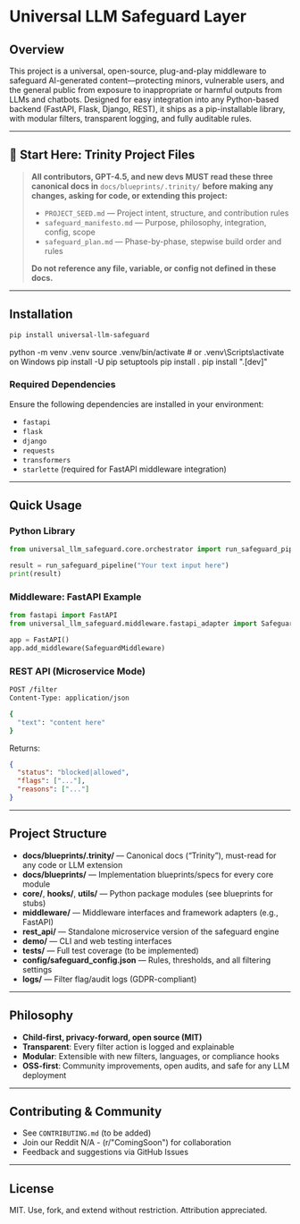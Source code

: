 # Universal LLM Safeguard Layer

## Overview

This project is a universal, open-source, plug-and-play middleware to safeguard AI-generated content—protecting minors, vulnerable users, and the general public from exposure to inappropriate or harmful outputs from LLMs and chatbots. Designed for easy integration into any Python-based backend (FastAPI, Flask, Django, REST), it ships as a pip-installable library, with modular filters, transparent logging, and fully auditable rules.

---

## 🚨 Start Here: Trinity Project Files

> **All contributors, GPT-4.5, and new devs MUST read these three canonical docs in**
> `docs/blueprints/.trinity/` **before making any changes, asking for code, or extending this project:**
>
> * `PROJECT_SEED.md` — Project intent, structure, and contribution rules
> * `safeguard_manifesto.md` — Purpose, philosophy, integration, config, scope
> * `safeguard_plan.md` — Phase-by-phase, stepwise build order and rules
>
> **Do not reference any file, variable, or config not defined in these docs.**

---

## Installation

```bash
pip install universal-llm-safeguard
```

python -m venv .venv
source .venv/bin/activate  # or .venv\Scripts\activate on Windows
pip install -U pip setuptools
pip install .
pip install ".[dev]"


### Required Dependencies

Ensure the following dependencies are installed in your environment:

* `fastapi`
* `flask`
* `django`
* `requests`
* `transformers`
* `starlette` (required for FastAPI middleware integration)

---

## Quick Usage

### Python Library

```python
from universal_llm_safeguard.core.orchestrator import run_safeguard_pipeline

result = run_safeguard_pipeline("Your text input here")
print(result)
```

### Middleware: FastAPI Example

```python
from fastapi import FastAPI
from universal_llm_safeguard.middleware.fastapi_adapter import SafeguardMiddleware

app = FastAPI()
app.add_middleware(SafeguardMiddleware)
```

### REST API (Microservice Mode)

```bash
POST /filter
Content-Type: application/json

{
  "text": "content here"
}
```

Returns:

```json
{
  "status": "blocked|allowed",
  "flags": ["..."],
  "reasons": ["..."]
}
```

---

## Project Structure

* **docs/blueprints/.trinity/** — Canonical docs (“Trinity”), must-read for any code or LLM extension
* **docs/blueprints/** — Implementation blueprints/specs for every core module
* **core/**, **hooks/**, **utils/** — Python package modules (see blueprints for stubs)
* **middleware/** — Middleware interfaces and framework adapters (e.g., FastAPI)
* **rest\_api/** — Standalone microservice version of the safeguard engine
* **demo/** — CLI and web testing interfaces
* **tests/** — Full test coverage (to be implemented)
* **config/safeguard\_config.json** — Rules, thresholds, and all filtering settings
* **logs/** — Filter flag/audit logs (GDPR-compliant)

---

## Philosophy

* **Child-first, privacy-forward, open source (MIT)**
* **Transparent**: Every filter action is logged and explainable
* **Modular**: Extensible with new filters, languages, or compliance hooks
* **OSS-first**: Community improvements, open audits, and safe for any LLM deployment

---

## Contributing & Community

* See `CONTRIBUTING.md` (to be added)
* Join our Reddit N/A - (r/"ComingSoon") for collaboration
* Feedback and suggestions via GitHub Issues

---

## License

MIT. Use, fork, and extend without restriction. Attribution appreciated.

